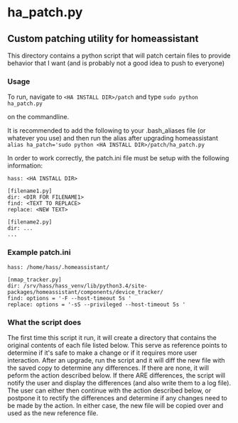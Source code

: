 # ha_patch.py
## Custom patching utility for homeassistant

This directory contains a python script that will patch certain files to provide
behavior that I want (and is probably not a good idea to push to everyone)

### Usage
To run, navigate to ```<HA INSTALL DIR>/patch``` and type
```sudo python ha_patch.py```

on the commandline.  

It is recommended to add the following to your .bash_aliases file (or whatever you use)
and then run the alias after upgrading homeassistant
```alias ha_patch='sudo python <HA INSTALL DIR>/patch/ha_patch.py```

In order to work correctly, the patch.ini file must be setup with the following information:

```[Setup]
hass: <HA INSTALL DIR>

[filename1.py]
dir: <DIR FOR FILENAME1>
find: <TEXT TO REPLACE>
replace: <NEW TEXT>

[filename2.py]
dir: ...
...
```

### Example patch.ini
```[Setup]
hass: /home/hass/.homeassistant/

[nmap_tracker.py]
dir: /srv/hass/hass_venv/lib/python3.4/site-packages/homeassistant/components/device_tracker/
find: options = '-F --host-timeout 5s '
replace: options = '-sS --privileged --host-timeout 5s '
```

### What the script does
The first time this script it run, it will create a directory that contains the original contents
of each file listed below.  This serve as reference points to determine if it's safe to make a change
or if it requires more user interaction.  After an upgrade, run the script and it will diff the new file 
with the saved copy to determine any differences.  If there are none, it will peform the action described below.
If there ARE differences, the script will notify the user and display the differences (and also write
them to a log file).  The user can either then continue with the action described below, or postpone
it to rectify the differences and determine if any changes need to be made by the action.  In either
case, the new file will be copied over and used as the new reference file.


